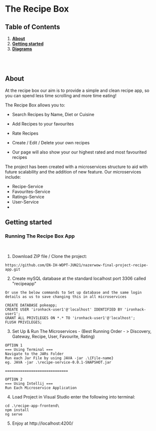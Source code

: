 # The Recipe Box

## Table of Contents

1. [**About**](#About)
1. [**Getting started**](#Getting-started)
2. [**Diagrams**](#Diagrams)


<br><br>

## About

At the recipe box our aim is to provide a simple and clean recipe app, so you can spend less time scrolling and more 
time eating!

The Recipe Box allows you to: 

* Search Recipes by Name, Diet or Cuisine

* Add Recipes to your favourites 

* Rate Recipes

* Create / Edit / Delete your own recipes 

* Our page will also show your our highest rated and most favourited recipes 

The project has been created with a microservices structure to aid with future scalability and the addition of new feature. 
Our microservices include: 

- Recipe-Service
- Favourites-Service
- Ratings-Service
- User-Service
- 
## Getting started

### Running The Recipe Box App
<br>

1. Download ZIP file / Clone the project:
```
https://github.com/EN-IH-WDPT-JUN21/nazerwow-final-project-recipe-app.git
```

2. Create mySQL database at the standard localhost port 3306 called "recipeapp"

```
Or use the below commands to Set up database and the same login details as us to save changing this in all microservices 

CREATE DATABASE pokeapp;
CREATE USER 'ironhack-user1'@'localhost' IDENTIFIED BY 'ironhack-user1';
GRANT ALL PRIVILEGES ON *.* TO 'ironhack-user1'@'localhost';
FLUSH PRIVILEGES;

```

3. Set Up & Run The Microservices - (Best Running Order - > Discovery, Gateway, Recipe, User, Favourite, Rating)
```
OPTION 1
=== Using Terminal === 
Navigate to the JARs Folder
Run each Jar File by using JAVA -jar .\{File-name}
eg. JAVA -jar .\recipe-service-0.0.1-SNAPSHOT.jar

=============================

OPTION 2
=== Using Intellij ===
Run Each Microservice Application
```

4. Load Project in Visual Studio enter the following into terminal:

  ```
  cd .\recipe-app-frontend\
  npm install 
  ng serve 
  ```

5. Enjoy at http://localhost:4200/
